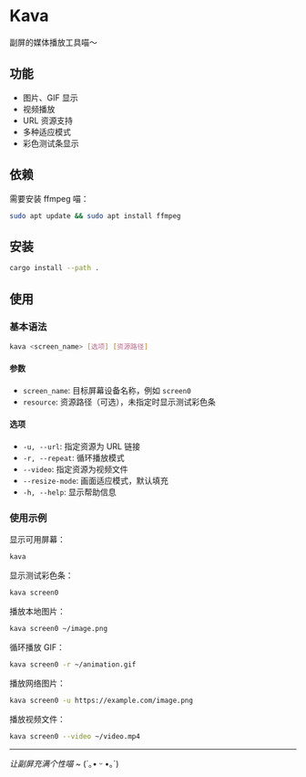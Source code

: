 # Kava

副屏的媒体播放工具喵～

## 功能

- 图片、GIF 显示
- 视频播放
- URL 资源支持
- 多种适应模式
- 彩色测试条显示

## 依赖

需要安装 ffmpeg 喵：

```bash
sudo apt update && sudo apt install ffmpeg
```

## 安装

```bash
cargo install --path .
```

## 使用

### 基本语法

```bash
kava <screen_name> [选项] [资源路径]
```

#### 参数

- `screen_name`: 目标屏幕设备名称，例如 `screen0`
- `resource`: 资源路径（可选），未指定时显示测试彩色条

#### 选项

- `-u, --url`: 指定资源为 URL 链接
- `-r, --repeat`: 循环播放模式
- `--video`: 指定资源为视频文件
- `--resize-mode`: 画面适应模式，默认填充
- `-h, --help`: 显示帮助信息

### 使用示例

显示可用屏幕：

```bash
kava
```

显示测试彩色条：

```bash
kava screen0
```

播放本地图片：

```bash
kava screen0 ~/image.png
```

循环播放 GIF：

```bash
kava screen0 -r ~/animation.gif
```

播放网络图片：

```bash
kava screen0 -u https://example.com/image.png
```

播放视频文件：

```bash
kava screen0 --video ~/video.mp4
```

---

_让副屏充满个性喵 ~_ (´｡• ᵕ •｡`)
